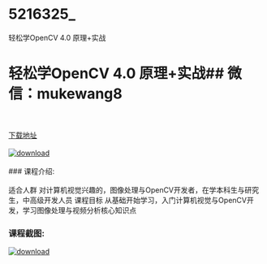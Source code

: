# 5216325_
轻松学OpenCV 4.0 原理+实战
# 轻松学OpenCV 4.0 原理+实战## 微信：mukewang8
<br/></br>[下载地址](http://www.36tz.cn/article/5216325 "下载地址")
<br/></br>[![download](http://36tz.cn/muke_img/2020_11_1-83-300x173.png "下载地址")](http://www.36tz.cn/article/5216325 "下载地址")
<br/></br>### 课程介绍:<br/></br>适合人群
对计算机视觉兴趣的，图像处理与OpenCV开发者，在学本科生与研究生，中高级开发人员
课程目标
从基础开始学习，入门计算机视觉与OpenCV开发，学习图像处理与视频分析核心知识点

### 课程截图:
[![download](http://36tz.cn/muke_img/2020_11_2-81.png "下载地址")](http://www.36tz.cn/article/5216325 "下载地址")

